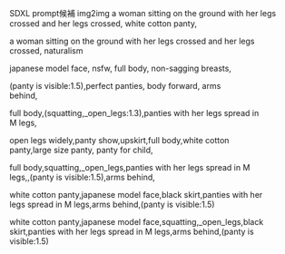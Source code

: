SDXL prompt候補 img2img a woman sitting on the ground with her legs  
crossed and her legs crossed, white cotton panty,  

a woman sitting on the ground with her legs crossed and her legs  
crossed, naturalism  

japanese model face, nsfw, full body, non-sagging breasts,

(panty is visible:1.5),perfect panties, body forward, arms  
behind,  

full body,(squatting,_open_legs:1.3),panties with her legs spread in  
M legs,  

open legs widely,panty show,upskirt,full body,white cotton  
panty,large size panty, panty for child,  

full body,squatting,_open_legs,panties with her legs spread in M  
legs,,(panty is visible:1.5),arms behind,  

white cotton panty,japanese model face,black skirt,panties with her  
legs spread in M legs,arms behind,(panty is visible:1.5)  

white cotton panty,japanese model face,squatting,_open_legs,black  
skirt,panties with her legs spread in M legs,arms behind,(panty is  
visible:1.5)